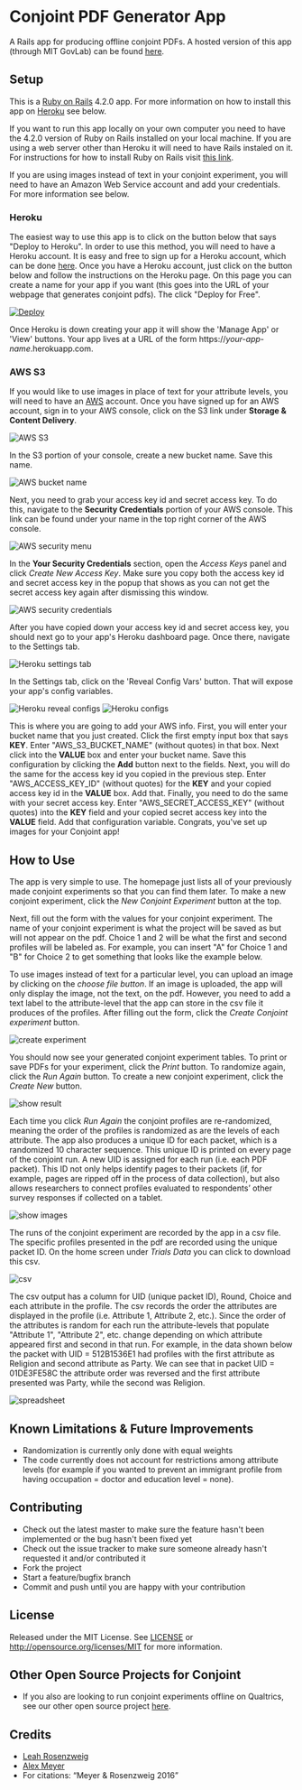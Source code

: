 # Conjoint PDF Generator App

A Rails app for producing offline conjoint PDFs. A hosted version of this app (through MIT GovLab) can be found <a href="https://conjoint-pdf-app.herokuapp.com/users/sign_in" target="_blank">here</a>.

## Setup

This is a <a href="http://rubyonrails.org/" target="_blank">Ruby on Rails</a> 4.2.0 app. For more information on how to install this app on <a href="http://heroku.com/" target="_blank">Heroku</a> see below.

If you want to run this app locally on your own computer you need to have the 4.2.0 version of Ruby on Rails installed on your local machine. If you are using a web server other than Heroku it will need to have Rails instaled on it. For instructions for how to install Ruby on Rails visit <a href="http://installrails.com/" target="_blank">this link</a>.

If you are using images instead of text in your conjoint experiment, you will need to have an Amazon Web Service account and add your credentials. For more information see below.

### Heroku

The easiest way to use this app is to click on the button below that says "Deploy to Heroku". In order to use this method, you will need to have a Heroku account. It is easy and free to sign up for a Heroku account, which can be done <a href="https://signup.heroku.com/?c=70130000001x9jFAAQ" target="_blank">here</a>. Once you have a Heroku account, just click on the button below and follow the instructions on the Heroku page. On this page you can create a name for your app if you want (this goes into the URL of your webpage that generates conjoint pdfs). The click "Deploy for Free".

<a href="https://heroku.com/deploy" target="_blank">
  <img src="https://www.herokucdn.com/deploy/button.svg" alt="Deploy">
</a>

Once Heroku is down creating your app it will show the 'Manage App' or 'View' buttons. Your app lives at a URL of the form https://*your-app-name*.herokuapp.com.

### AWS S3

If you would like to use images in place of text for your attribute levels, you will need to have an <a href="http://aws.amazon.com" target="_blank">AWS</a> account. Once you have signed up for an AWS account, sign in to your AWS console, click on the S3 link under **Storage & Content Delivery**.

![AWS S3](public/screenshots/aws_s3.png)

In the S3 portion of your console, create a new bucket name. Save this name.

![AWS bucket name](public/screenshots/create_bucket.png)

Next, you need to grab your access key id and secret access key. To do this, navigate to the **Security Credentials** portion of your AWS console. This link can be found under your name in the top right corner of the AWS console.

![AWS security menu](public/screenshots/security_menu.png)

In the **Your Security Credentials** section, open the *Access Keys* panel and click *Create New Access Key*. Make sure you copy both the access key id and secret access key in the popup that shows as you can not get the secret access key again after dismissing this window.

![AWS security credentials](public/screenshots/security_credentials.png)

After you have copied down your access key id and secret access key, you should next go to your app's Heroku dashboard page. Once there, navigate to the Settings tab.

![Heroku settings tab](public/screenshots/heroku-settings-tab.png)

In the Settings tab, click on the 'Reveal Config Vars' button. That will expose your app's config variables.

![Heroku reveal configs](public/screenshots/heroku-reveal-configs.png)
![Heroku configs](public/screenshots/heroku-key-value-fields.png)

This is where you are going to add your AWS info. First, you will enter your bucket name that you just created. Click the first empty input box that says **KEY**. Enter "AWS_S3_BUCKET_NAME" (without quotes) in that box. Next click into the **VALUE** box and enter your bucket name. Save this configuration by clicking the **Add** button next to the fields. Next, you will do the same for the access key id you copied in the previous step. Enter "AWS_ACCESS_KEY_ID" (without quotes) for the **KEY** and your copied access key id in the **VALUE** box. Add that. Finally, you need to do the same with your secret access key. Enter "AWS_SECRET_ACCESS_KEY" (without quotes) into the **KEY** field and your copied secret access key into the **VALUE** field. Add that configuration variable. Congrats, you've set up images for your Conjoint app!

## How to Use

The app is very simple to use. The homepage just lists all of your previously made conjoint experiments so that you can find them later. To make a new conjoint experiment, click the *New Conjoint Experiment* button at the top.

Next, fill out the form with the values for your conjoint experiment. The name of your conjoint experiment is what the project will be saved as but will not appear on the pdf. Choice 1 and 2 will be what the first and second profiles will be labeled as. For example, you can insert "A" for Choice 1 and "B" for Choice 2 to get something that looks like the example below.

To use images instead of text for a particular level, you can upload an image by clicking on the *choose file button*. If an image is uploaded, the app will only display the image, not the text, on the pdf. However, you need to add a text label to the attribute-level that the app can store in the csv file it produces of the profiles. After filling out the form, click the *Create Conjoint experiment* button.

![create experiment](public/screenshots/create_experiment.png)

You should now see your generated conjoint experiment tables. To print or save PDFs for your experiment, click the *Print* button. To randomize again, click the *Run Again* button. To create a new conjoint experiment, click the *Create New* button.

![show result](public/screenshots/show_results.png)

Each time you click *Run Again* the conjoint profiles are re-randomized, meaning the order of the profiles is randomized as are the levels of each attribute. The app also produces a unique ID for each packet, which is a randomized 10 character sequence. This unique ID is printed on every page of the conjoint run. A new UID is assigned for each run (i.e. each PDF packet). This ID not only helps identify pages to their packets (if, for example, pages are ripped off in the process of data collection), but also allows researchers to connect profiles evaluated to respondents’ other survey responses if collected on a tablet.

![show images](public/screenshots/with_uid.png)

The runs of the conjoint experiment are recorded by the app in a csv file. The specific profiles presented in the pdf are recorded using the unique packet ID.  On the home screen under *Trials Data* you can click to download this csv.

![csv](public/screenshots/csv.png)

The csv output has a column for UID (unique packet ID), Round, Choice and each attribute in the profile. The csv records the order the attributes are displayed in the profile (i.e. Attribute 1, Attribute 2, etc.). Since the order of the attributes is random for each run the attribute-levels that populate "Attribute 1", "Attribute 2", etc. change depending on which attribute appeared first and second in that run. For example, in the data shown below the packet with UID = 512B1536E1 had profiles with the first attribute as Religion and second attribute as Party. We can see that in packet UID = 01DE3FE58C the attribute order was reversed and the first attribute presented was Party, while the second was Religion.

![spreadsheet](public/screenshots/spreadsheet.png)

## Known Limitations & Future Improvements

* Randomization is currently only done with equal weights
* The code currently does not account for restrictions among attribute levels (for example if you wanted to prevent an immigrant profile from having occupation = doctor and education level = none).

## Contributing

* Check out the latest master to make sure the feature hasn't been implemented or the bug hasn't been fixed yet
* Check out the issue tracker to make sure someone already hasn't requested it and/or contributed it
* Fork the project
* Start a feature/bugfix branch
* Commit and push until you are happy with your contribution

## License

Released under the MIT License. See [LICENSE](LICENSE) or http://opensource.org/licenses/MIT for more information.

## Other Open Source Projects for Conjoint

* If you also are looking to run conjoint experiments offline on Qualtrics, see our other open source project <a href="https://github.com/acmeyer/Conjoint-for-Qualtrics-Offline" target="_blank">here</a>.

## Credits		

* <a href="http://www.leahrrosenzweig.com" target="_blank">Leah Rosenzweig</a>		
* <a href="http://alexcmeyer.com" target="_blank">Alex Meyer</a>		
* For citations: “Meyer & Rosenzweig 2016”

